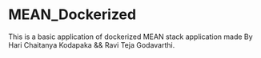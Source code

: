 # MEAN_Dockerized
This is a basic application of dockerized MEAN stack application made By Hari Chaitanya Kodapaka &amp;&amp; Ravi Teja Godavarthi.
